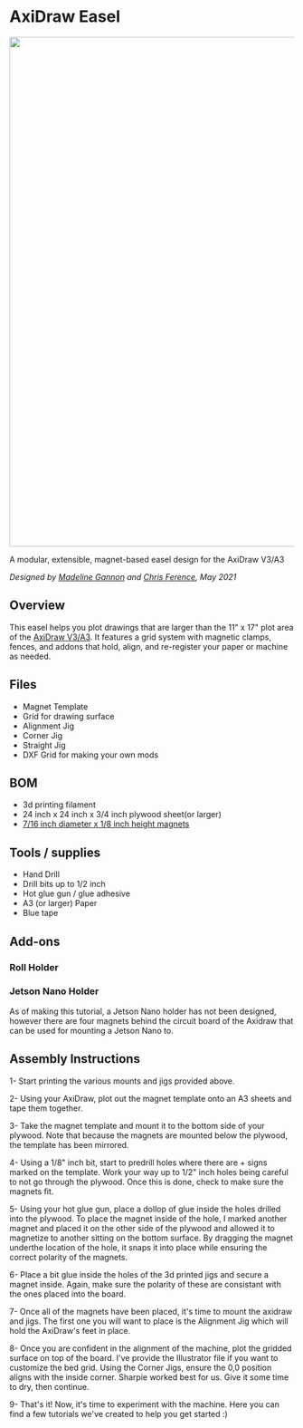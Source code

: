 # AxiDraw Easel

<img src="https://www.github.com/madelinegannon/drawing_with_machines/tree/main/images/heroGif.gif" width=900 >

A modular, extensible, magnet-based easel design for the AxiDraw V3/A3

_Designed by [Madeline Gannon](https://github.com/madelinegannon) and [Chris Ference](https://github.com/chrisference), May 2021_


## Overview
This easel helps you plot drawings that are larger than the 11" x 17" plot area of the [AxiDraw V3/A3](https://shop.evilmadscientist.com/productsmenu/890). It features a grid system with magnetic clamps, fences, and addons that hold, align, and re-register your paper or machine as needed.

## Files
- Magnet Template
- Grid for drawing surface
- Alignment Jig
- Corner Jig
- Straight Jig
- DXF Grid for making your own mods

## BOM
- 3d printing filament
- 24 inch x 24 inch x 3/4 inch plywood sheet(or larger)
- [7/16 inch diameter x 1/8 inch height magnets](https://www.mcmaster.com/5862K157/) 

## Tools / supplies
- Hand Drill
- Drill bits up to 1/2 inch
- Hot glue gun / glue adhesive
- A3 (or larger) Paper
- Blue tape

## Add-ons

### Roll Holder

### Jetson Nano Holder

As of making this tutorial, a Jetson Nano holder has not been designed, however there are four magnets behind the circuit board of the Axidraw that can be used for mounting a Jetson Nano to. 

## Assembly Instructions

1- Start printing the various mounts and jigs provided above.

2- Using your AxiDraw, plot out the magnet template onto an A3 sheets and tape them together. 

3- Take the magnet template and mount it to the bottom side of your plywood. Note that because the magnets are mounted below the plywood, the template has been mirrored.

4- Using a 1/8" inch bit, start to predrill holes where there are + signs marked on the template. Work your way up to 1/2" inch holes being careful to not go through the plywood. Once this is done, check to make sure the magnets fit.

5- Using your hot glue gun, place a dollop of glue inside the holes drilled into the plywood. To place the magnet inside of the hole, I marked another magnet and placed it on the other side of the plywood and allowed it to magnetize to another sitting on the bottom surface. By dragging the magnet underthe location of the hole, it snaps it into place while ensuring the correct polarity of the magnets. 

6- Place a bit glue inside the holes of the 3d printed jigs and secure a magnet inside. Again, make sure the polarity of these are consistant with the ones placed into the board.

7- Once all of the magnets have been placed, it's time to mount the axidraw and jigs. The first one you will want to place is the Alignment Jig which will hold the AxiDraw's feet in place.

8- Once you are confident in the alignment of the machine, plot the gridded surface on top of the board. I've provide the Illustrator file if you want to customize the bed grid. Using the Corner Jigs, ensure the 0,0 position aligns with the inside corner. Sharpie worked best for us. Give it some time to dry, then continue.

9- That's it! Now, it's time to experiment with the machine. Here you can find a few tutorials we've created to help you get started :)
